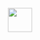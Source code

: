 <div id="header" align="center">
  <img src="https://media.giphy.com/media/9f8mk4P3X2Nvch1z2o/giphy.gif" width="50"/>
</div>
